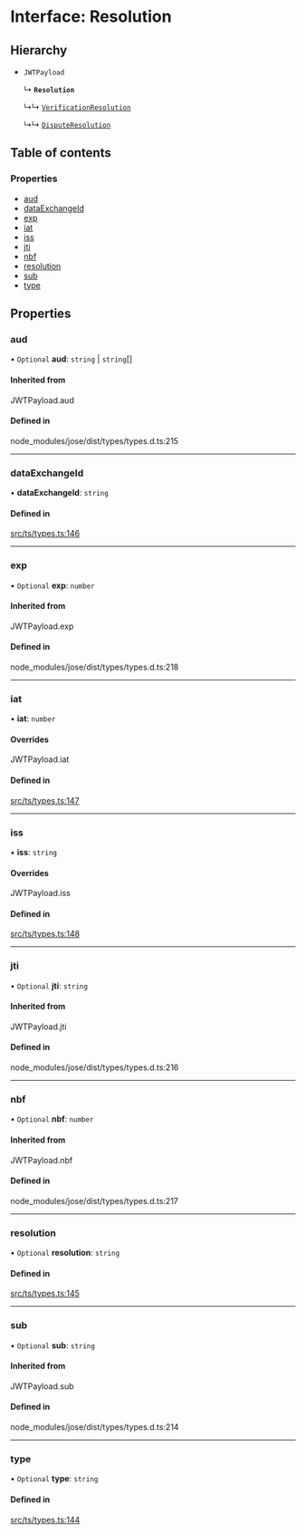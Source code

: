 # Interface: Resolution

## Hierarchy

- `JWTPayload`

  ↳ **`Resolution`**

  ↳↳ [`VerificationResolution`](VerificationResolution.md)

  ↳↳ [`DisputeResolution`](DisputeResolution.md)

## Table of contents

### Properties

- [aud](Resolution.md#aud)
- [dataExchangeId](Resolution.md#dataexchangeid)
- [exp](Resolution.md#exp)
- [iat](Resolution.md#iat)
- [iss](Resolution.md#iss)
- [jti](Resolution.md#jti)
- [nbf](Resolution.md#nbf)
- [resolution](Resolution.md#resolution)
- [sub](Resolution.md#sub)
- [type](Resolution.md#type)

## Properties

### aud

• `Optional` **aud**: `string` \| `string`[]

#### Inherited from

JWTPayload.aud

#### Defined in

node_modules/jose/dist/types/types.d.ts:215

___

### dataExchangeId

• **dataExchangeId**: `string`

#### Defined in

[src/ts/types.ts:146](https://gitlab.com/i3-market/code/wp3/t3.2/conflict-resolution/non-repudiation-protocol/-/blob/f58faf3/src/ts/types.ts#L146)

___

### exp

• `Optional` **exp**: `number`

#### Inherited from

JWTPayload.exp

#### Defined in

node_modules/jose/dist/types/types.d.ts:218

___

### iat

• **iat**: `number`

#### Overrides

JWTPayload.iat

#### Defined in

[src/ts/types.ts:147](https://gitlab.com/i3-market/code/wp3/t3.2/conflict-resolution/non-repudiation-protocol/-/blob/f58faf3/src/ts/types.ts#L147)

___

### iss

• **iss**: `string`

#### Overrides

JWTPayload.iss

#### Defined in

[src/ts/types.ts:148](https://gitlab.com/i3-market/code/wp3/t3.2/conflict-resolution/non-repudiation-protocol/-/blob/f58faf3/src/ts/types.ts#L148)

___

### jti

• `Optional` **jti**: `string`

#### Inherited from

JWTPayload.jti

#### Defined in

node_modules/jose/dist/types/types.d.ts:216

___

### nbf

• `Optional` **nbf**: `number`

#### Inherited from

JWTPayload.nbf

#### Defined in

node_modules/jose/dist/types/types.d.ts:217

___

### resolution

• `Optional` **resolution**: `string`

#### Defined in

[src/ts/types.ts:145](https://gitlab.com/i3-market/code/wp3/t3.2/conflict-resolution/non-repudiation-protocol/-/blob/f58faf3/src/ts/types.ts#L145)

___

### sub

• `Optional` **sub**: `string`

#### Inherited from

JWTPayload.sub

#### Defined in

node_modules/jose/dist/types/types.d.ts:214

___

### type

• `Optional` **type**: `string`

#### Defined in

[src/ts/types.ts:144](https://gitlab.com/i3-market/code/wp3/t3.2/conflict-resolution/non-repudiation-protocol/-/blob/f58faf3/src/ts/types.ts#L144)
